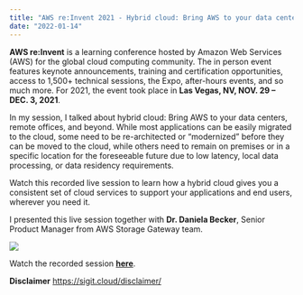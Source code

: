 ```yaml
---
title: "AWS re:Invent 2021 - Hybrid cloud: Bring AWS to your data centers, remote offices, and beyond"
date: "2022-01-14"
---
```

**AWS re:Invent** is a learning conference hosted by Amazon Web Services (AWS) for the global cloud computing community. The in person event features keynote announcements, training and certification opportunities, access to 1,500+ technical sessions, the Expo, after-hours events, and so much more. For 2021, the event took place in **Las Vegas, NV, NOV. 29 – DEC. 3, 2021**.

In my session, I talked about hybrid cloud: Bring AWS to your data centers, remote offices, and beyond. While most applications can be easily migrated to the cloud, some need to be re-architected or “modernized” before they can be moved to the cloud, while others need to remain on premises or in a specific location for the foreseeable future due to low latency, local data processing, or data residency requirements. 

Watch this recorded live session to learn how a hybrid cloud gives you a consistent set of cloud services to support your applications and end users, wherever you need it.

I presented this live session together with **Dr. Daniela Becker**, Senior Product Manager from AWS Storage Gateway team. 

![](https://sigit.cloud/gallery/AWS-reinvent2021-sigit.2.png)

Watch the recorded session [**here**](https://youtu.be/MRK9XfO4J6k).

**Disclaimer**
https://sigit.cloud/disclaimer/